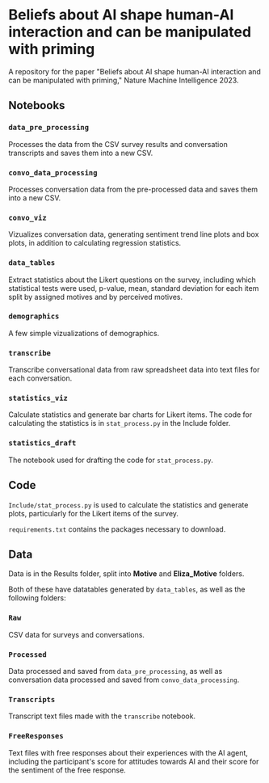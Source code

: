 # Beliefs about AI shape human-AI interaction and can be manipulated with priming
A repository for the paper "Beliefs about AI shape human-AI interaction and can be manipulated with priming," Nature Machine Intelligence 2023. 

## Notebooks 

### `data_pre_processing`

Processes the data from the CSV survey results and conversation transcripts and saves them into a new CSV. 

### `convo_data_processing`
Processes conversation data from the pre-processed data and saves them into a new CSV. 

### `convo_viz`
Vizualizes conversation data, generating sentiment trend line plots and box plots, in addition to calculating regression statistics. 

### `data_tables` 
Extract statistics about the Likert questions on the survey, including which statistical tests were used, p-value, mean, standard deviation for each item split by assigned motives and by perceived motives. 

### `demographics` 
A few simple vizualizations of demographics. 

### `transcribe` 
Transcribe conversational data from raw spreadsheet data into text files for each conversation. 

### `statistics_viz` 
Calculate statistics and generate bar charts for Likert items. The code for calculating the statistics is in `stat_process.py` in the Include folder. 

### `statistics_draft` 
The notebook used for drafting the code for `stat_process.py`. 

## Code 

`Include/stat_process.py` is used to calculate the statistics and generate plots, particularly for the Likert items of the survey. 

`requirements.txt` contains the packages necessary to download. 

## Data

Data is in the Results folder, split into **Motive** and **Eliza_Motive** folders. 

Both of these have datatables generated by `data_tables`, as well as the following folders: 

### `Raw` 
CSV data for surveys and conversations. 

### `Processed` 
Data processed and saved from `data_pre_processing`, as well as conversation data processed and saved from `convo_data_processing`. 

### `Transcripts` 
Transcript text files made with the `transcribe` notebook. 

### `FreeResponses` 
Text files with free responses about their experiences with the AI agent, including the participant's score for attitudes towards AI and their score for the sentiment of the free response. 
